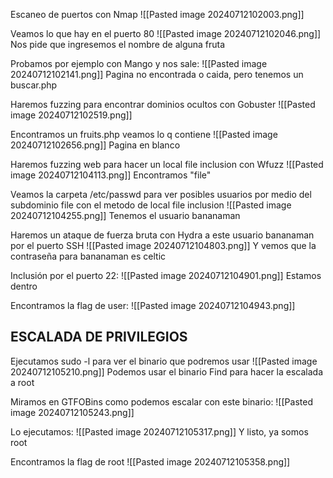 Escaneo de puertos con Nmap
![[Pasted image 20240712102003.png]]

Veamos lo que hay en el puerto 80
![[Pasted image 20240712102046.png]]
Nos pide que ingresemos el nombre de alguna fruta

Probamos por ejemplo con Mango y nos sale:
![[Pasted image 20240712102141.png]]
Pagina no encontrada o caida, pero tenemos un buscar.php

Haremos fuzzing para encontrar dominios ocultos con Gobuster
![[Pasted image 20240712102519.png]]

Encontramos un fruits.php veamos lo q contiene 
![[Pasted image 20240712102656.png]]
Pagina en blanco

Haremos fuzzing web para hacer un local file inclusion con Wfuzz
![[Pasted image 20240712104113.png]]
Encontramos "file"

Veamos la carpeta /etc/passwd para ver posibles usuarios por medio del subdominio file con el metodo de local file inclusion
![[Pasted image 20240712104255.png]]
Tenemos el usuario bananaman

Haremos un ataque de fuerza bruta con Hydra a este usuario bananaman por el puerto SSH
![[Pasted image 20240712104803.png]]
Y vemos que la contraseña para bananaman es celtic

Inclusión por el puerto 22:
![[Pasted image 20240712104901.png]]
Estamos dentro

Encontramos la flag de user:
![[Pasted image 20240712104943.png]]

## ESCALADA DE PRIVILEGIOS 

Ejecutamos sudo -l para ver el binario que podremos usar 
![[Pasted image 20240712105210.png]]
Podemos usar el binario Find para hacer la escalada a root

Miramos en GTFOBins como podemos escalar con este binario:
![[Pasted image 20240712105243.png]]

Lo ejecutamos:
![[Pasted image 20240712105317.png]]
Y listo, ya somos root

Encontramos la flag de root
![[Pasted image 20240712105358.png]]





